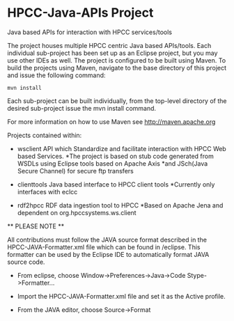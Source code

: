 HPCC-Java-APIs Project
=======================

Java based APIs for interaction with HPCC services/tools

The project houses multiple HPCC centric Java based APIs/tools.
Each individual sub-project has been set up as an Eclipse project, but you may use other IDEs as well.
The project is configured to be built using Maven. To build the projects using Maven, navigate to the base directory of this project and issue the following command:

`mvn install`

Each sub-project can be built individually, from the top-level directory of the desired sub-project issue the mvn install command.

For more information on how to use Maven see http://maven.apache.org


Projects contained within:
- wsclient          API which Standardize and facilitate interaction with HPCC Web based Services.
                                     *The project is based on stub code generated from WSDLs using Eclipse tools based on Apache Axis
                                     *and JSch(Java Secure Channel) for secure ftp transfers

- clienttools        Java based interface to HPCC client tools 
                                     *Currently only interfaces with eclcc

- rdf2hpcc       RDF data ingestion tool to HPCC 
                                     *Based on Apache Jena and dependent on org.hpccsystems.ws.client

** PLEASE NOTE **

All contributions must follow the JAVA source format described in the HPCC-JAVA-Formatter.xml file which can be found in /eclipse.
This formatter can be used by the Eclipse IDE to automatically format JAVA source code.

* From eclipse, choose Window->Preferences->Java->Code Stype->Formatter...

 * Import the HPCC-JAVA-Formatter.xml file and set it as the Active profile.

* From the JAVA editor, choose Source->Format


